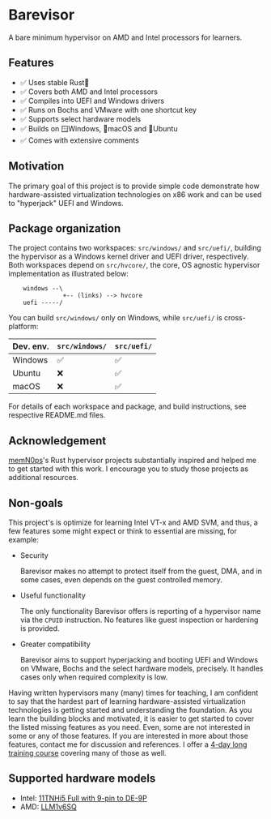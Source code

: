 # Barevisor

A bare minimum hypervisor on AMD and Intel processors for learners.


## Features

- ✅ Uses stable Rust🦀
- ✅ Covers both AMD and Intel processors
- ✅ Compiles into UEFI and Windows drivers
- ✅ Runs on Bochs and VMware with one shortcut key
- ✅ Supports select hardware models
- ✅ Builds on 🪟Windows, 🍎macOS and 🐧Ubuntu
- ✅ Comes with extensive comments


## Motivation

The primary goal of this project is to provide simple code demonstrate how hardware-assisted virtualization technologies on x86 work and can be used to "hyperjack" UEFI and Windows.


## Package organization

The project contains two workspaces: `src/windows/` and `src/uefi/`, building the hypervisor as a Windows kernel driver and UEFI driver, respectively. Both workspaces depend on `src/hvcore/`, the core, OS agnostic hypervisor implementation as illustrated below:

```
    windows --\
               +-- (links) --> hvcore
    uefi -----/
```

You can build `src/windows/` only on Windows, while `src/uefi/` is cross-platform:

| Dev. env. | `src/windows/` | `src/uefi/` |
|-----------|----------------|-------------|
| Windows   | ✅            | ✅          |
| Ubuntu    | ❌            | ✅          |
| macOS     | ❌            | ✅          |

For details of each workspace and package, and build instructions, see respective README.md files.


## Acknowledgement

[memN0ps](https://github.com/memN0ps)'s Rust hypervisor projects substantially inspired and helped me to get started with this work. I encourage you to study those projects as additional resources.


## Non-goals

This project's is optimize for learning Intel VT-x and AMD SVM, and thus, a few features some might expect or think to essential are missing, for example:

- Security

    Barevisor makes no attempt to protect itself from the guest, DMA, and in some cases, even depends on the guest controlled memory.

- Useful functionality

    The only functionality Barevisor offers is reporting of a hypervisor name via the `CPUID` instruction. No features like guest inspection or hardening is provided.

- Greater compatibility

    Barevisor aims to support hyperjacking and booting UEFI and Windows on VMware, Bochs and the select hardware models, precisely. It handles cases only when required complexity is low.

Having written hypervisors many (many) times for teaching, I am confident to say that the hardest part of learning hardware-assisted virtualization technologies is getting started and understanding the foundation. As you learn the building blocks and motivated, it is easier to get started to cover the listed missing features as you need. Even, some are not interested in some or any of those features. If you are interested in more about those features, contact me for discussion and references. I offer a [4-day long training course](https://tandasat.github.io/) covering many of those as well.


## Supported hardware models

- Intel: [11TNHi5 Full with 9-pin to DE-9P](https://simplynuc.com/product/nuc11tnhi5-full/)
- AMD: [LLM1v6SQ](https://simplynuc.com/product/llm1v6sq/)
